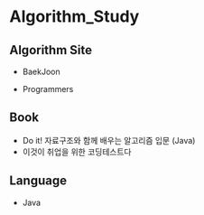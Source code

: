 # Algorithm_Study

Algorithm Site 
-

+ BaekJoon

* Programmers



Book
-

+ Do it! 자료구조와 함께 배우는 알고리즘 입문 (Java)
+ 이것이 취업을 위한 코딩테스트다 


Language
-

+ Java



